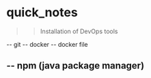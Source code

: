 # quick_notes
>> Installation of DevOps tools

-- git
-- docker
   -- docker file
   
-- npm (java package manager)
-- 
